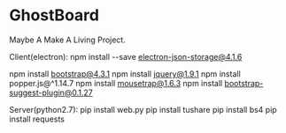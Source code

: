 # GhostBoard
Maybe A Make A Living Project.

Client(electron):
npm install --save electron-json-storage@4.1.6

npm install bootstrap@4.3.1
npm install jquery@1.9.1
npm install popper.js@^1.14.7
npm install mousetrap@1.6.3
npm install bootstrap-suggest-plugin@0.1.27


Server(python2.7):
pip install web.py
pip install tushare
pip install bs4
pip install requests
